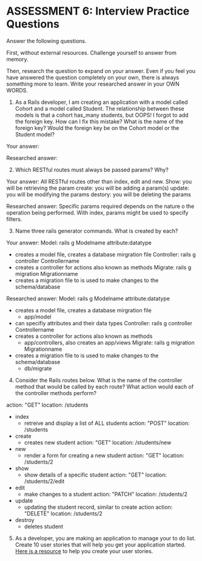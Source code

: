 # ASSESSMENT 6: Interview Practice Questions

Answer the following questions.

First, without external resources. Challenge yourself to answer from memory.

Then, research the question to expand on your answer. Even if you feel you have answered the question completely on your own, there is always something more to learn. Write your researched answer in your OWN WORDS.

1. As a Rails developer, I am creating an application with a model called Cohort and a model called Student. The relationship between these models is that a cohort has_many students, but OOPS! I forgot to add the foreign key. How can I fix this mistake? What is the name of the foreign key? Would the foreign key be on the Cohort model or the Student model?

Your answer:

Researched answer:

2. Which RESTful routes must always be passed params? Why?

Your answer: All RESTful routes other than index, edit and new.
Show: you will be retrieving the param
create: you will be adding a param(s)
update: you will be modifying the params
destory: you will be deleting the params

Researched answer: Specific params required depends on the nature o the operation being performed. With index, params might be used to specify filters.

3. Name three rails generator commands. What is created by each?

Your answer:
Model: rails g Modelname attribute:datatype
  - creates a model file, creates a database mirgration file
Controller: rails g controller Controllername
  - creates a controller for actions also known as methods
Migrate: rails g migration Migrationname
  - creates a migration file to is used to make changes to the schema/database

Researched answer:
Model: rails g Modelname attribute:datatype
  - creates a model file, creates a database mirgration file
    - app/model
  - can specifiy attributes and their data types
Controller: rails g controller Controllername
  - creates a controller for actions also known as methods
    - app/controllers, also creates an app/views
Migrate: rails g migration Migrationname
  - creates a migration file to is used to make changes to the schema/database
    - db/migrate

4. Consider the Rails routes below. What is the name of the controller method that would be called by each route? What action would each of the controller methods perform?

action: "GET" location: /students
- index
  - retreive and display a list of ALL students
action: "POST" location: /students
- create
  - creates new student
action: "GET" location: /students/new
- new
  - render a form for creating a new student 
action: "GET" location: /students/2
- show
  - show details of a specific student
action: "GET" location: /students/2/edit
- edit 
  - make changes to a student
action: "PATCH" location: /students/2
- update
  - updating the student record, similar to create action
action: "DELETE" location: /students/2
- destroy
  - deletes student
5. As a developer, you are making an application to manage your to do list. Create 10 user stories that will help you get your application started. [Here is a resource](https://www.atlassian.com/agile/project-management/user-stories) to help you create your user stories.
